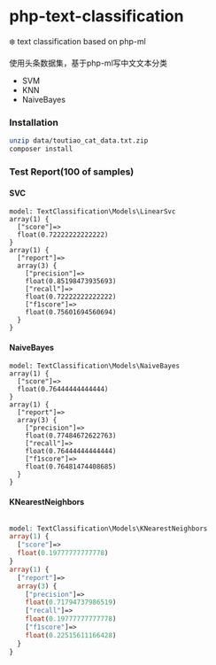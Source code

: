 # php-text-classification
:snowflake: text classification based on php-ml

使用头条数据集，基于php-ml写中文文本分类

- SVM
- KNN
- NaiveBayes

### Installation

```bash
unzip data/toutiao_cat_data.txt.zip
composer install
```

### Test Report(100 of samples)

#### SVC

```vim
model: TextClassification\Models\LinearSvc
array(1) {
  ["score"]=>
  float(0.72222222222222)
}
array(1) {
  ["report"]=>
  array(3) {
    ["precision"]=>
    float(0.85198473935693)
    ["recall"]=>
    float(0.72222222222222)
    ["f1score"]=>
    float(0.75601694560694)
  }
}
```

#### NaiveBayes

```vim
model: TextClassification\Models\NaiveBayes
array(1) {
  ["score"]=>
  float(0.76444444444444)
}
array(1) {
  ["report"]=>
  array(3) {
    ["precision"]=>
    float(0.77484672622763)
    ["recall"]=>
    float(0.76444444444444)
    ["f1score"]=>
    float(0.76481474408685)
  }
}
```

#### KNearestNeighbors

```php

model: TextClassification\Models\KNearestNeighbors
array(1) {
  ["score"]=>
  float(0.19777777777778)
}
array(1) {
  ["report"]=>
  array(3) {
    ["precision"]=>
    float(0.71794737986519)
    ["recall"]=>
    float(0.19777777777778)
    ["f1score"]=>
    float(0.22515611166428)
  }
}
```

